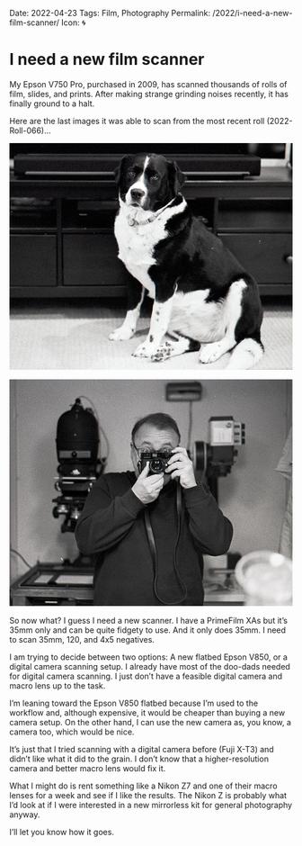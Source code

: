 Date: 2022-04-23
Tags: Film, Photography
Permalink: /2022/i-need-a-new-film-scanner/
Icon: 🌀

# I need a new film scanner

My Epson V750 Pro, purchased in 2009, has scanned thousands of rolls of film, slides, and prints. After making strange grinding noises recently, it has finally ground to a halt.

Here are the last images it was able to scan from the most recent roll (2022-Roll-066)…

![Alice, 2022](/_img/2022/20220429-alice-1.jpeg)

![Self-portrait, 2022](/_img/2022/20220429-jack-1.jpeg)

So now what? I guess I need a new scanner. I have a PrimeFilm XAs but it’s 35mm only and can be quite fidgety to use. And it only does 35mm. I need to scan 35mm, 120, and 4x5 negatives.

I am trying to decide between two options: A new flatbed Epson V850, or a digital camera scanning setup. I already have most of the doo-dads needed for digital camera scanning. I just don’t have a feasible digital camera and macro lens up to the task.

I’m leaning toward the Epson V850 flatbed because I’m used to the workflow and, although expensive, it would be cheaper than buying a new camera setup. On the other hand, I can use the new camera as, you know, a camera too, which would be nice.

It’s just that I tried scanning with a digital camera before (Fuji X-T3) and didn’t like what it did to the grain. I don’t know that a higher-resolution camera and better macro lens would fix it.

What I might do is rent something like a Nikon Z7 and one of their macro lenses for a week and see if I like the results. The Nikon Z is probably what I’d look at if I were interested in a new mirrorless kit for general photography anyway.

I’ll let you know how it goes.